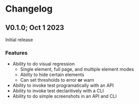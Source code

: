 # Changelog

## V0.1.0; Oct 1 2023

Initial release

### Features

- Ability to do visual regression
  - Single element, full page, and multiple element modes
  - Abilty to hide certain elements
  - Can set thresholds to error **or** warn
- Ability to invoke test programatically with an API
- Ability to invoke test declaritively with a CLI
- Ability to do simple screenshots in an API and CLI
